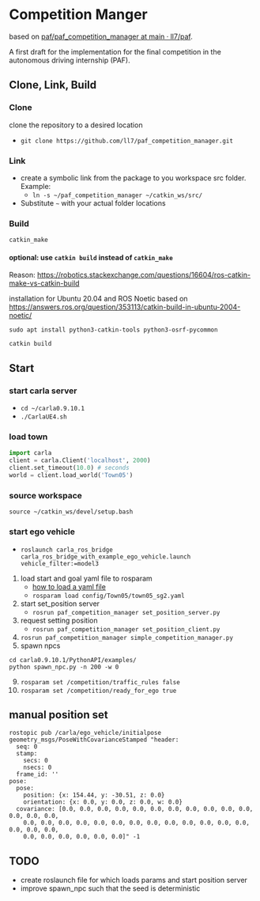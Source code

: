 # Competition Manger

based on [paf/paf_competition_manager at main · ll7/paf](https://github.com/ll7/paf/tree/main/paf_competition_manager).

A first draft for the implementation for the final competition in the autonomous driving internship (PAF).

## Clone, Link, Build

### Clone

clone the repository to a desired location

   - `git clone https://github.com/ll7/paf_competition_manager.git`

### Link

   - create a symbolic link from the package to you workspace src folder. Example:
     - `ln -s ~/paf_competition_manager ~/catkin_ws/src/`
   - Substitute `~` with your actual folder locations


### Build

`catkin_make`

#### optional: use `catkin build` instead of `catkin_make`

Reason: https://robotics.stackexchange.com/questions/16604/ros-catkin-make-vs-catkin-build

installation for Ubuntu 20.04 and ROS Noetic based on https://answers.ros.org/question/353113/catkin-build-in-ubuntu-2004-noetic/

`sudo apt install python3-catkin-tools python3-osrf-pycommon`

`catkin build`


## Start

### start carla server
   - `cd ~/carla0.9.10.1`
   - `./CarlaUE4.sh`

### load town

```python
import carla
client = carla.Client('localhost', 2000)
client.set_timeout(10.0) # seconds
world = client.load_world('Town05')
```

### source workspace

`source ~/catkin_ws/devel/setup.bash`

### start ego vehicle
   - `roslaunch carla_ros_bridge carla_ros_bridge_with_example_ego_vehicle.launch vehicle_filter:=model3`
1. load start and goal yaml file to rosparam
   - [how to load a yaml file](config/How_to_load_yaml.md)
   - `rosparam load config/Town05/town05_sg2.yaml`
2. start set_position server
   - `rosrun paf_competition_manager set_position_server.py`
3. request setting position
   - `rosrun paf_competition_manager set_position_client.py`
4. `rosrun paf_competition_manager simple_competition_manager.py`
5. spawn npcs

```shell
cd carla0.9.10.1/PythonAPI/examples/
python spawn_npc.py -n 200 -w 0
```

9. `rosparam set /competition/traffic_rules false`
10. `rosparam set /competition/ready_for_ego true`

## manual position set

```shell
rostopic pub /carla/ego_vehicle/initialpose geometry_msgs/PoseWithCovarianceStamped "header:
  seq: 0
  stamp:
    secs: 0
    nsecs: 0
  frame_id: ''
pose:
  pose:
    position: {x: 154.44, y: -30.51, z: 0.0}
    orientation: {x: 0.0, y: 0.0, z: 0.0, w: 0.0}
  covariance: [0.0, 0.0, 0.0, 0.0, 0.0, 0.0, 0.0, 0.0, 0.0, 0.0, 0.0, 0.0, 0.0, 0.0,
    0.0, 0.0, 0.0, 0.0, 0.0, 0.0, 0.0, 0.0, 0.0, 0.0, 0.0, 0.0, 0.0, 0.0, 0.0, 0.0,
    0.0, 0.0, 0.0, 0.0, 0.0, 0.0]" -1
```

## TODO

- create roslaunch file for which loads params and start position server
- improve spawn_npc such that the seed is deterministic